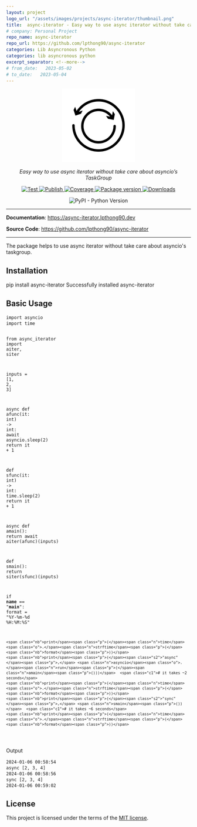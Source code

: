 ```yaml
---
layout: project
logo_url: "/assets/images/projects/async-iterator/thumbnail.png"
title:  async-iterator - Easy way to use async iterator without take care about asyncio’s TaskGroup
# company: Personal Project
repo_name: async-iterator
repo_url: https://github.com/lpthong90/async-iterator
categories: Lib Asyncronous Python 
categories: lib asyncronous python 
excerpt_separator: <!--more-->
# from_date:   2023-05-02
# to_date:   2023-05-04
---
```


<p align="center">
    <a href="/assets/images/projects/099992-async-iterator.html">
        <img class="project-thumnail-small" src="/assets/images/projects/async-iterator/thumbnail.png" alt="Async Iterator">
    </a>
</p>
<p align="center">
    <em>Easy way to use async iterator without take care about asyncio’s TaskGroup</em>
</p>
<p align="center">
    <a href="https://github.com/lpthong90/async-iterator/actions?query=workflow%3ATest" target="_blank">
        <img src="https://github.com/lpthong90/async-iterator/workflows/Test/badge.svg" alt="Test">
    </a>
    <a href="https://github.com/lpthong90/async-iterator/actions?query=workflow%3APublish" target="_blank">
        <img src="https://github.com/lpthong90/async-iterator/workflows/Publish/badge.svg" alt="Publish">
    </a>
    <a href="https://coverage-badge.samuelcolvin.workers.dev/redirect/lpthong90/async-iterator" target="_blank">
        <img src="https://coverage-badge.samuelcolvin.workers.dev/lpthong90/async-iterator.svg" alt="Coverage">
    </a>
    <a href="https://pypi.org/project/async-iterator" target="_blank">
        <img src="https://img.shields.io/pypi/v/async-iterator?color=%2334D058&label=pypi%20package" alt="Package version">
    </a>
    <a href="https://pypi.org/project/async-iterator" target="_blank">
        <img alt="Downloads" src="https://img.shields.io/pypi/dm/async-iterator?color=%2334D058" />
    </a>
</p>

<p align="center">
    <img alt="PyPI - Python Version" src="https://img.shields.io/pypi/pyversions/async-iterator">
</p>

<!--more-->

---

**Documentation**: <a href="https://async-iterator.lpthong90.dev" target="_blank">https://async-iterator.lpthong90.dev</a>

**Source  Code**: <a href="https://github.com/lpthong90/async-iterator" target="_blank">https://github.com/lpthong90/async-iterator</a>

---

The package helps to use async iterator without take care about asyncio's taskgroup.

## Installation
<div id="termynal" class="termy" data-termynal>
    <span data-ty="input">pip install async-iterator</span>
    <span data-ty="progress"></span>
    <span data-ty>Successfully installed async-iterator</span>
</div>

## Basic Usage

<div class="highlight"><pre><span></span><code><span class="kn">import</span> <span class="nn">asyncio</span>
<span class="kn">import</span> <span class="nn">time</span>

<span class="kn">from</span> <span class="nn">async_iterator</span> <span class="kn">import</span> <span class="nb">aiter</span><span class="p">,</span> <span class="n">siter</span>

<span class="n">inputs</span> <span class="o">=</span> <span class="p">[</span><span class="mi">1</span><span class="p">,</span> <span class="mi">2</span><span class="p">,</span> <span class="mi">3</span><span class="p">]</span>


<span class="k">async</span> <span class="k">def</span> <span class="nf">afunc</span><span class="p">(</span><span class="n">it</span><span class="p">:</span> <span class="nb">int</span><span class="p">)</span> <span class="o">-&gt;</span> <span class="nb">int</span><span class="p">:</span>
    <span class="k">await</span> <span class="n">asyncio</span><span class="o">.</span><span class="n">sleep</span><span class="p">(</span><span class="mi">2</span><span class="p">)</span>
    <span class="k">return</span> <span class="n">it</span> <span class="o">+</span> <span class="mi">1</span>


<span class="k">def</span> <span class="nf">sfunc</span><span class="p">(</span><span class="n">it</span><span class="p">:</span> <span class="nb">int</span><span class="p">)</span> <span class="o">-&gt;</span> <span class="nb">int</span><span class="p">:</span>
    <span class="n">time</span><span class="o">.</span><span class="n">sleep</span><span class="p">(</span><span class="mi">2</span><span class="p">)</span>
    <span class="k">return</span> <span class="n">it</span> <span class="o">+</span> <span class="mi">1</span>


<span class="k">async</span> <span class="k">def</span> <span class="nf">amain</span><span class="p">():</span>
    <span class="k">return</span> <span class="k">await</span> <span class="nb">aiter</span><span class="p">(</span><span class="n">afunc</span><span class="p">)(</span><span class="n">inputs</span><span class="p">)</span>


<span class="k">def</span> <span class="nf">smain</span><span class="p">():</span>
    <span class="k">return</span> <span class="n">siter</span><span class="p">(</span><span class="n">sfunc</span><span class="p">)(</span><span class="n">inputs</span><span class="p">)</span>


<span class="k">if</span> <span class="vm">__name__</span> <span class="o">==</span> <span class="s2">"__main__"</span><span class="p">:</span>
    <span class="nb">format</span> <span class="o">=</span> <span class="s2">"%Y-%m-</span><span class="si">%d</span><span class="s2"> %H:%M:%S"</span>

    <span class="nb">print</span><span class="p">(</span><span class="n">time</span><span class="o">.</span><span class="n">strftime</span><span class="p">(</span><span class="nb">format</span><span class="p">))</span>
    <span class="nb">print</span><span class="p">(</span><span class="s2">"async"</span><span class="p">,</span> <span class="n">asyncio</span><span class="o">.</span><span class="n">run</span><span class="p">(</span><span class="n">amain</span><span class="p">()))</span>  <span class="c1"># it takes ~2 seconds</span>
    <span class="nb">print</span><span class="p">(</span><span class="n">time</span><span class="o">.</span><span class="n">strftime</span><span class="p">(</span><span class="nb">format</span><span class="p">))</span>
    <span class="nb">print</span><span class="p">(</span><span class="s2">"sync"</span><span class="p">,</span> <span class="n">smain</span><span class="p">())</span>  <span class="c1"># it takes ~6 seconds</span>
    <span class="nb">print</span><span class="p">(</span><span class="n">time</span><span class="o">.</span><span class="n">strftime</span><span class="p">(</span><span class="nb">format</span><span class="p">))</span>
</code></pre></div>

Output
```
2024-01-06 00:58:54
async [2, 3, 4]
2024-01-06 00:58:56
sync [2, 3, 4]
2024-01-06 00:59:02
```






## License

This project is licensed under the terms of the [MIT license](https://github.com/lpthong90/async-iterator/blob/main/LICENSE).


<script src="{{ "/assets/js/termynal.js" | relative_url }}" data-termynal-container="#termynal"></script>